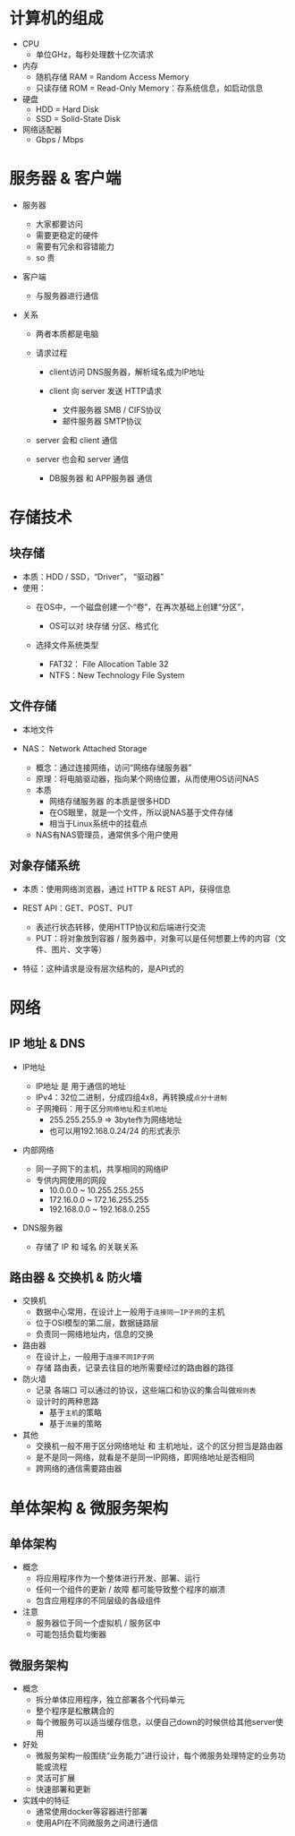 # 计算机的组成

+ CPU
  + 单位GHz，每秒处理数十亿次请求
+ 内存
  + 随机存储 RAM = Random Access Memory
  + 只读存储 ROM = Read-Only Memory：存系统信息，如启动信息
+ 硬盘
  + HDD = Hard Disk
  + SSD = Solid-State Disk
+ 网络适配器
  + Gbps / Mbps

# 服务器 & 客户端

+ 服务器
  + 大家都要访问
  + 需要更稳定的硬件
  + 需要有冗余和容错能力
  + so 贵

+ 客户端
  + 与服务器进行通信

+ 关系

  + 两者本质都是电脑

  + 请求过程

    + client访问 DNS服务器，解析域名成为IP地址

    + client 向 server 发送 HTTP请求
      + 文件服务器 SMB / CIFS协议
      + 邮件服务器 SMTP协议

  + server 会和 client 通信

  + server 也会和 server 通信

    + DB服务器 和 APP服务器 通信

# 存储技术

## 块存储

+ 本质：HDD / SSD，“Driver”， “驱动器”
+ 使用：
  + 在OS中，一个磁盘创建一个“卷”，在再次基础上创建“分区”，
    + OS可以对 块存储 分区、格式化

  + 选择文件系统类型
    + FAT32： File Allocation Table 32
    + NTFS：New Technology File System

## 文件存储

+ 本地文件
+ NAS： Network Attached Storage

  + 概念：通过连接网络，访问“网络存储服务器”
  + 原理：将电脑驱动器，指向某个网络位置，从而使用OS访问NAS
  + 本质
    + 网络存储服务器 的本质是很多HDD
    + 在OS眼里，就是一个文件，所以说NAS基于文件存储
    + 相当于Linux系统中的挂载点
  + NAS有NAS管理员，通常供多个用户使用

## 对象存储系统

+ 本质：使用网络浏览器，通过 HTTP & REST API，获得信息
+ REST API：GET、POST、PUT
  + 表述行状态转移，使用HTTP协议和后端进行交流
  + PUT：将对象放到容器 / 服务器中，对象可以是任何想要上传的内容（文件、图片、文字等）

+ 特征：这种请求是没有层次结构的，是API式的

# 网络

## IP 地址 & DNS

+ IP地址
  + IP地址 是 用于通信的地址
  + IPv4：32位二进制，分成四组4x8，再转换成`点分十进制`
  + 子网掩码：用于区分`网络地址`和`主机地址`
    + 255.255.255.9 => 3byte作为网络地址
    + 也可以用192.168.0.24/24 的形式表示

+ 内部网络
  + 同一子网下的主机，共享相同的网络IP
  + 专供内网使用的网段
    + 10.0.0.0 ~ 10.255.255.255
    + 172.16.0.0 ~ 172.16.255.255
    + 192.168.0.0 ~ 192.168.0.255
+ DNS服务器
  + 存储了 IP 和 域名 的关联关系

## 路由器 & 交换机 & 防火墙

+ 交换机
  + 数据中心常用，在设计上一般用于`连接同一IP子网`的主机
  + 位于OSI模型的第二层，数据链路层
  + 负责同一网络地址内，信息的交换
+ 路由器
  + 在设计上，一般用于`连接不同IP子网`
  + 存储 路由表，记录去往目的地所需要经过的路由器的路径
+ 防火墙
  + 记录 各端口 可以通过的协议，这些端口和协议的集合叫做`规则表`
  + 设计时的两种思路
    + 基于`主机`的策略
    + 基于`流量`的策略
+ 其他
  + 交换机一般不用于区分网络地址 和 主机地址，这个的区分担当是路由器
  + 是不是同一网络，就看是不是同一IP网络，即网络地址是否相同
  + 跨网络的通信需要路由器

# 单体架构 & 微服务架构

## 单体架构

+ 概念
  + 将应用程序作为一个整体进行开发、部署、运行
  + 任何一个组件的更新 / 故障 都可能导致整个程序的崩溃
  + 包含应用程序的不同层级的各级组件
+ 注意
  + 服务器位于同一个虚拟机 / 服务区中
  + 可能包括负载均衡器

## 微服务架构

+ 概念
  + 拆分单体应用程序，独立部署各个代码单元
  + 整个程序是松散耦合的
  + 每个微服务可以适当缓存信息，以便自己down的时候供给其他server使用
+ 好处
  + 微服务架构一般围绕“业务能力”进行设计，每个微服务处理特定的业务功能或流程
  + 灵活可扩展
  + 快速部署和更新
+ 实践中的特征
  + 通常使用docker等容器进行部署
  + 使用API在不同微服务之间进行通信
